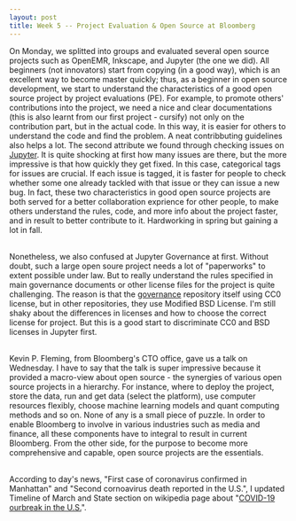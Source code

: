 ```yaml
---
layout: post
title: Week 5 -- Project Evaluation & Open Source at Bloomberg
---
```


On Monday, we splitted into groups and evaluated several open source projects such as OpenEMR, Inkscape, and Jupyter (the one we did). All beginners (not innovators) start from copying (in a good way), which is an excellent way to become master quickly; thus, as a beginner in open source development, we start to understand the characteristics of a good open source project by project evaluations (PE). For example, to promote others' contributions into the project, we need a nice and clear documentations (this is also learnt from our first project - cursify) not only on the contribution part, but in the actual code. In this way, it is easier for others to understand the code and find the problem. A neat contribbuting guidelines also helps a lot. The second attribute we found through checking issues on [Jupyter](https://github.com/jupyter/notebook/issues). It is quite shocking at first how many issues are there, but the more impressive is that how quickly they get fixed. In this case, categorical tags for issues are crucial. If each issue is tagged, it is faster for people to check whether some one already tackled with that issue or they can issue a new bug. In fact, these two characteristics in good open source projects are both served for a better collaboration exprience for other people, to make others understand the rules, code, and more info about the project faster, and in result to better contribute to it. Hardworking in spring but gaining a lot in fall. <br><br>

Nonetheless, we also confused at Jupyter Governance at first. Without doubt, such a large open soure project needs a lot of "paperworks" to extent possible under law. But to really understand the rules specified in main governance documents or other license files for the project is quite challenging. The reason is that the [governance](https://github.com/jupyter/governance) repository itself using CC0 license, but in other repositories, they use Modified BSD License. I'm still shaky about the differences in licenses and how to choose the correct license for project. But this is a good start to discriminate CC0 and BSD licenses in Jupyter first.<br><br>

Kevin P. Fleming, from Bloomberg's CTO office, gave us a talk on Wednesday. I have to say that the talk is super impressive because it provided a macro-view about open source - the synergies of various open source projects in a hierarchy. For instance, where to deploy the project, store the data, run and get data (select the platform), use computer resources flexibly, choose machine learning models and quant computing methods and so on. None of any is a small piece of puzzle. In order to enable Bloomberg to involve in various industries such as media and finance, all these components have to integral to result in current Bloomberg. From the other side, for the purpose to become more comprehensive and capable, open source projects are the essentials.<br><br>

According to day's news, "First case of coronavirus confirmed in Manhattan" and "Second cornoavirus death reported in the U.S.", I updated Timeline of March and State section on wikipedia page about "[COVID-19 ourbreak in the U.S.](https://zh.wikipedia.org/wiki/2019%E5%86%A0%E7%8B%80%E7%97%85%E6%AF%92%E7%97%85%E7%BE%8E%E5%9C%8B%E7%96%AB%E6%83%85
)". <br><br>
